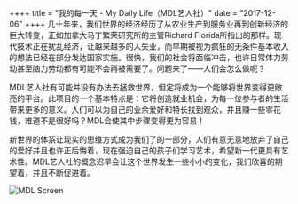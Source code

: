 ++++
 title = "我的每一天 - My Daily Life（MDL艺人社）"
 date = "2017-12-06"
++++
几十年来，我们世界的经济经历了从农业生产到服务业再到创新经济的巨大转变，正如加拿大马丁繁荣研究所的主管Richard Florida所指出的那样。现代技术正在扰乱经济，让越来越多的人失业，而早期被视为疯狂的无条件基本收入的想法已经在部分发达国家实施。很快，我们的社会将面临冲击，也许日常体力劳动甚至脑力劳动都有可能不会再被需要了。问题来了——人们会怎么做呢？

MDL艺人社有可能并没有办法去拯救世界，但定将成为一个能够将世界变得更敞亮的平台。此项目的一个基本特点是：它将创造就业机会，为每一位参与者的生活带来更多的意义。人们可以为自己的业余爱好和特长找到观众，并且赚一些零花钱，难道不是很好吗？MDL会使其中步骤变得更为容易！

新世界的体系让现实的思维方式成为我们了的一部分，人们有意无意地放弃了自己的爱好并且也许正后悔着，现在强迫自己的孩子们学习艺术，希望新一代更具有艺术性。MDL艺人社的概念迟早会让这个世界发生一些小小的变化，我们欣喜的期望着，并且不断促进着。

![MDL Screen](https://gateway.ipfs.io/ipfs/QmPhFwfWod9qpuriJL8LKfiKL8wc8FJU1VTT1QBacFfrFf/MDL%20Screen2.jpg)
